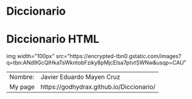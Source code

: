 # Diccionario
<h1>Diccionario HTML</h1>
img width="100px" src="https://encrypted-tbn0.gstatic.com/images?q=tbn:ANd9GcQlHkaTsWkntobFziky8pMjcElsa7ptvtSWNw&usqp=CAU"
<table>
<tr>
<td>
Nombre:
</td>
<td>
Javier Eduardo Mayen Cruz
</td>
</tr>
<tr>
<td>
My page
</td>
<td>
https://godhydrax.github.io/Diccionario/
</td>
</tr>

</table>
